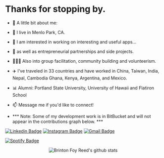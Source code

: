 <h1>Thanks for stopping by.</h1>

- 👋 A little bit about me:
- 🌲 I live in Menlo Park, CA.
- 🤟 I am interested in working on interesting and useful apps...
- 🌱 as well as entrepreneurial partnerships and side projects.
-  🧑‍🤝‍🧑 Also into group facilitation, community building and volunteerism.
- ✈️ I've traveled in 33 countries and have worked in China, Taiwan, India, Nepal, Cambodia Ghana, Kenya, Argentina, and Mexico.
- 📊 Alumni: Portland State University, University of Hawaii and Flatiron School
- 📫 Message me if you'd like to connect!

- *** Note: Some of my development work is in BitBucket and will not appear in the contributions graph below. ***

[![Linkedin Badge](https://img.shields.io/badge/-brintonfoyreed-blue?style=flat-square&logo=Linkedin&logoColor=white&link=https://www.linkedin.com/in/brintonfoyreed/)](https://www.linkedin.com/in/brintonfoyreed/) [![Instagram Badge](https://img.shields.io/badge/-nigels_vacation-purple?style=flat-square&logo=instagram&logoColor=white&link=https://www.instagram.com/nigels_vacation/)](https://www.instagram.com/nigels_vacation/) [![Gmail Badge](https://img.shields.io/badge/-brintonfoyreed@gmail.com-c14438?style=flat-square&logo=Gmail&logoColor=white&link=mailto:brintonfoyreed@gmail.com)](mailto:brintonfoyreed@gmail.com) 

[![Spotify Badge](https://img.shields.io/badge/My%20Coding%20Playlist-323330?style=for-the-badge&logo=spotify&logoColor=green)](https://open.spotify.com/playlist/76Nb5HVOakNYgavKJ6iF4L?si=32d56ca2f6c14fa5)

  <div align='center'>  
  
![Brinton Foy Reed's github stats](https://github-readme-stats.vercel.app/api?username=bfreed76&show_icons=true&hide_border=true&theme=vue-dark) 

</div>
